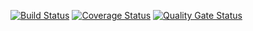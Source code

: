 [![Build Status](https://travis-ci.org/ksvetova/task1.svg?branch=master)](https://travis-ci.org/github/ksvetova/task1)
[![Coverage Status](https://coveralls.io/repos/github/ksvetova/task1/badge.svg?branch=master)](https://coveralls.io/github/ksvetova/task1?branch=master)
[![Quality Gate Status](https://sonarcloud.io/api/project_badges/measure?project=ksvetova_task1&metric=alert_status)](https://sonarcloud.io/dashboard?id=ksvetova_task1)
